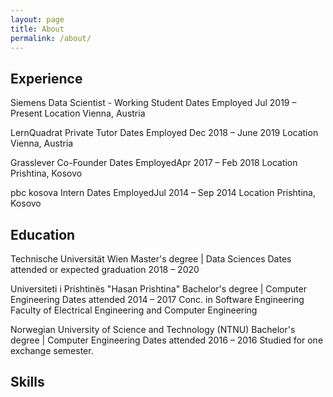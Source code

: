 ```yaml
---
layout: page
title: About
permalink: /about/
---
```

## Experience

Siemens
Data Scientist - Working Student
Dates Employed Jul 2019 – Present
Location Vienna, Austria

LernQuadrat
Private Tutor
Dates Employed Dec 2018 – June 2019
Location Vienna, Austria

Grasslever
Co-Founder
Dates EmployedApr 2017 – Feb 2018
Location Prishtina, Kosovo

pbc kosova
Intern
Dates EmployedJul 2014 – Sep 2014
Location Prishtina, Kosovo

## Education

Technische Universität Wien
Master's degree | Data Sciences
Dates attended or expected graduation 2018 – 2020

Universiteti i Prishtinës "Hasan Prishtina"
Bachelor's degree | Computer Engineering
Dates attended 2014 – 2017
Conc. in Software Engineering
Faculty of Electrical Engineering and Computer Engineering


Norwegian University of Science and Technology (NTNU)
Bachelor's degree | Computer Engineering
Dates attended 2016 – 2016
Studied for one exchange semester.

## Skills

